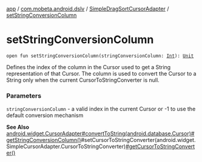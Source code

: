 [app](../../index.md) / [com.mobeta.android.dslv](../index.md) / [SimpleDragSortCursorAdapter](index.md) / [setStringConversionColumn](.)

# setStringConversionColumn

`open fun setStringConversionColumn(stringConversionColumn: `[`Int`](https://kotlinlang.org/api/latest/jvm/stdlib/kotlin/-int/index.html)`): `[`Unit`](https://kotlinlang.org/api/latest/jvm/stdlib/kotlin/-unit/index.html)

Defines the index of the column in the Cursor used to get a String representation of that Cursor. The column is used to convert the Cursor to a String only when the current CursorToStringConverter is null.

### Parameters

`stringConversionColumn` - a valid index in the current Cursor or -1 to use the default conversion mechanism

**See Also**
[android.widget.CursorAdapter#convertToString(android.database.Cursor)](#)[#getStringConversionColumn()](get-string-conversion-column.md)#setCursorToStringConverter(android.widget.SimpleCursorAdapter.CursorToStringConverter)[#getCursorToStringConverter()](get-cursor-to-string-converter.md)

